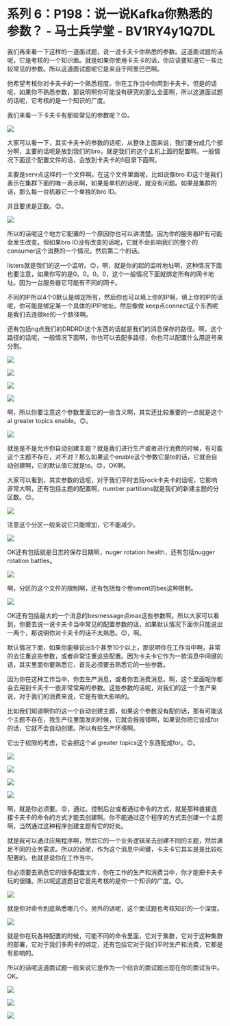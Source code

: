 # 系列 6：P198：说一说Kafka你熟悉的参数？ - 马士兵学堂 - BV1RY4y1Q7DL

我们再来看一下这样的一道面试题，说一说卡夫卡你熟悉的参数。这道面试题的话呢，它是考核的一个知识面。就是如果你使用卡夫卡的话，你应该要知道它一些比较常见的参数。所以这道面试题呢它是来自于阿里巴巴啊。

他希望考核你对卡夫卡的一个熟悉程度。你在工作当中你用到卡夫卡。但是的话呢，如果你不熟悉参数，那说明啊你可能没有研究的那么全面啊，所以这道面试题的话呢，它考核的是一个知识的广度。

我们来看一下卡夫卡有那些常见的参数呢？😊。

![](img/1f971413a865ca215ebcc9b1eb0dac50_1.png)

大家可以看一下，其实卡夫卡的参数的话呢，从整体上面来说，我们要分成几个部分啊，主要的话呢是放到我们的bro，就是我们的这个主机上面的配置啊。一般情况下面这个配置文件的话，会放到卡夫卡的fi目录下面啊。

主要是serv点这样的一个文件啊。在这个文件里面呢，比如说像bro ID这个是我们表示在集群下面的唯一表示啊，如果是单机的话呢，就没有问题。如果是集群的话，那么每一台机器它一个单独的bro ID。

并且要求是正数。😊。

![](img/1f971413a865ca215ebcc9b1eb0dac50_3.png)

所以的话呢这个地方它配置的一个原因你也可以讲清楚。因为你的服务器IP有可能会发生改变。但如果bro ID没有改变的话呢，它就不会影响我们的整个的consumer这个消费的一个情况。然后第二个的话。

listers就是我们的这一个监听。😊，啊，就是你的起的监听地址啊，这种情况下面也要注意，如果你写的是0。0。0。0，这个一般情况下面就绑定所有的网卡地址。因为一台服务器它可能有不同的网卡。

不同的IP所以4个0默认是绑定所有，然后你也可以填上你的IP啊，填上你的IP的话呢，你可能是绑定某一个具体的IPIP地址。然后像做 keep点connect这个东西呢是我们去连做ke的一个路径啊。

还有包括ng点我们的DRDRDI这个东西的话就是我们的消息保存的路径。啊，这个路径的话呢，一般情况下面啊，你也可以去配多路径，你也可以配置什么用逗号来分割。



![](img/1f971413a865ca215ebcc9b1eb0dac50_5.png)

![](img/1f971413a865ca215ebcc9b1eb0dac50_6.png)

![](img/1f971413a865ca215ebcc9b1eb0dac50_7.png)

![](img/1f971413a865ca215ebcc9b1eb0dac50_8.png)

啊，所以你要注意这个参数里面它的一些含义啊，其实还比较重要的一点就是这个al greater topics enable。😊。



![](img/1f971413a865ca215ebcc9b1eb0dac50_10.png)

就是是不是允许你自动创建主题？就是我们进行生产或者进行消费的时候，有可能这个主题不存在，对不对？那么如果这个enable这个参数它是te的话，它就会自动创建啊，它的默认值它就是te。😊，OK啊。

大家可以看到，其实参数的话呢，对于我们平时去玩rock卡夫卡的话呢，它影响非常大啊，还有包括主题的配置啊，number partitions就是我们的新建主题的分区数。😊。



![](img/1f971413a865ca215ebcc9b1eb0dac50_12.png)

注意这个分区一般来说它只能增加，它不能减少。

![](img/1f971413a865ca215ebcc9b1eb0dac50_14.png)

OK还有包括就是日志的保存日期啊，nuger rotation health，还有包括nugger rotation battles。



![](img/1f971413a865ca215ebcc9b1eb0dac50_16.png)

啊，分区的这个文件的限制啊，还有包括每个卷sment的bes这种限制。

![](img/1f971413a865ca215ebcc9b1eb0dac50_18.png)

OK还有包括最大的一个消息的besmessage点max这些参数啊。所以大家可以看到，你要去说一说卡夫卡当中常见的配置参数的话，如果默认情况下面你只能说出一两个，那说明你对卡夫卡的话不太熟悉。😊，啊。

默认情况下面，如果你能够说出5个甚至10个以上，那说明你在工作当中啊，非常的去注重这些参数，或者非常注重这些配置。因为卡夫卡它作为一款消息中间键的话，其实里面你要熟悉它，首先必须要去熟悉它的一些参数。

因为你在这种工作当中，你去生产消息，或者你去消费消息。啊，这个里面呢你都会去用到卡夫卡一些非常常用的参数。这些参数的话呢，对我们的这一个生产来说，对于我们的消费来说，它是有很大影响的。

比如我们知道啊你的这一个自动创建主题，如果这个参数没有配的话，那有可能这个主题不存在，我生产往里面发的时候，它就会报报错啊，如果说你把它设成for的话，它就不会自动创建。所以有些生产环境啊。

它出于权限的考虑，它会把这个al greater topics这个东西配成for。😊。

![](img/1f971413a865ca215ebcc9b1eb0dac50_20.png)

![](img/1f971413a865ca215ebcc9b1eb0dac50_21.png)

![](img/1f971413a865ca215ebcc9b1eb0dac50_22.png)

![](img/1f971413a865ca215ebcc9b1eb0dac50_23.png)

啊，就是你必须要。😡，通过。控制后台或者通过命令的方式，就是那种直接连接卡夫卡的命令的方式才能去创建啊。你不能通过这个程序的方式去创建一个主题啊，当然通过这种程序创建主题有它的好处。

就是我可以通过应用程序啊，然后它的一个业务逻辑来去创建不同的主题，然后满足不同的业务需求。所以的话呢，作为这个消息中间键，卡夫卡它其实是是比较吃配置的。也就是说你在工作当中。

你必须要去熟悉它的很多配置文件，你在工作的生产和消费当中，你才能把卡夫卡玩的很赚。所以呢这道题目它首先考核的是你一个知识的广度。😊。



![](img/1f971413a865ca215ebcc9b1eb0dac50_25.png)

就是你对命令到底熟悉哪几个。另外的话呢，这个面试题也考核知识的一个深度。

![](img/1f971413a865ca215ebcc9b1eb0dac50_27.png)

就是你在玩各种配置的时候，可能不同的命令里面，它对于集群，它对于这种集群的部署，它对于我们多网卡的绑定，还有包括它对于我们平时生产和消费，它都是有影响的。

所以的话呢这道面试题一般来说它是作为一个综合的面试题出现在你的面试当中。OK。

![](img/1f971413a865ca215ebcc9b1eb0dac50_29.png)

![](img/1f971413a865ca215ebcc9b1eb0dac50_30.png)

![](img/1f971413a865ca215ebcc9b1eb0dac50_31.png)